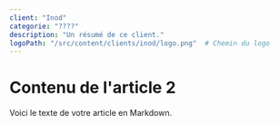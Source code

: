 ```yaml
---
client: "Inod"
categorie: "????"
description: "Un résumé de ce client."
logoPath: "/src/content/clients/inod/logo.png"  # Chemin du logo
---
```


# Contenu de l'article 2

Voici le texte de votre article en Markdown.
